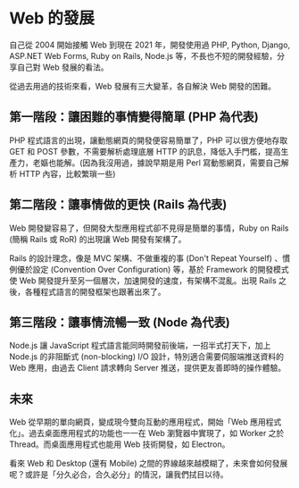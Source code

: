# Web 的發展

自己從 2004 開始接觸 Web 到現在 2021 年，開發使用過 PHP, Python, Django, ASP.NET Web Forms, Ruby on Rails, Node.js 等，不長也不短的開發經驗，分享自己對 Web 發展的看法。

從過去用過的技術來看，Web 發展有三大變革，各自解決 Web 開發的困難。

## 第一階段：讓困難的事情變得簡單 (PHP 為代表)

PHP 程式語言的出現，讓動態網頁的開發便容易簡單了，PHP 可以很方便地存取 GET 和 POST 參數，不需要解析處理底層 HTTP 的訊息，降低入手門檻，提高生產力，老嫗也能解。(因為我沒用過，據說早期是用 Perl 寫動態網頁，需要自己解析 HTTP 內容，比較繁瑣一些)

## 第二階段：讓事情做的更快 (Rails 為代表)

Web 開發變容易了，但開發大型應用程式卻不見得是簡單的事情，Ruby on Rails (簡稱 Rails 或 RoR) 的出現讓 Web 開發有架構了。

Rails 的設計理念，像是 MVC 架構、不做重複的事 (Don't Repeat Yourself) 、慣例優於設定 (Convention Over Configuration) 等，基於 Framework 的開發模式使 Web 開發提升至另一個層次，加速開發的速度，有架構不混亂。出現 Rails 之後，各種程式語言的開發框架也跟著出來了。

## 第三階段：讓事情流暢一致 (Node 為代表)

Node.js 讓 JavaScript 程式語言能同時開發前後端，一招半式打天下，加上 Node.js 的非阻斷式 (non-blocking) I/O 設計，特別適合需要伺服端推送資料的 Web 應用，由過去 Client 請求轉向 Server 推送，提供更友善即時的操作體驗。

## 未來

Web 從早期的單向網頁，變成現今雙向互動的應用程式，開始「Web 應用程式化」。過去桌面應用程式的功能也一一在 Web 瀏覽器中實現了，如 Worker 之於 Thread。而桌面應用程式也能用 Web 技術開發，如 Electron。

看來 Web 和 Desktop (還有 Mobile) 之間的界線越來越模糊了，未來會如何發展呢？或許是「分久必合，合久必分」的情況，讓我們拭目以待。
